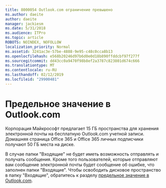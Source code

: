 ```yaml
---
title: 8000054 Outlook.com ограничение превышено
ms.author: daeite
author: daeite
manager: jackiesm
ms.date: 5/31/2018
ms.audience: ITPro
ms.topic: article
ROBOTS: NOINDEX, NOFOLLOW
localization_priority: Normal
ms.assetid: 3241ac3e-57be-4888-9e95-c48c0cca8b13
ms.openlocfilehash: e568b20246d97b6d0e0d18b890ffddcbf97f277f
ms.sourcegitcommit: dd43cc0a9470f98b8ef2a3787c823801d674c666
ms.translationtype: MT
ms.contentlocale: ru-RU
ms.lasthandoff: 02/12/2019
ms.locfileid: "29900481"
---
```

# <a name="storage-limits-in-outlookcom"></a>Предельное значение в Outlook.com

Корпорация Майкрософт предлагает 15 ГБ пространства для хранения электронной почты на бесплатную Outlook.com учетной записи. Домашняя страница Office 365 и Office 365 личных подписчики получают 50 ГБ места на диске.
  
В случае папки "Входящие" не будет иметь возможность отправлять и получать сообщения. Кроме того пользователей, которые отправляют вам сообщение электронной почты будет сообщение об ошибке, что заполнен папки "Входящие". Чтобы освободить дисковое пространство в папку "Входящие", обратитесь к разделу [предельное значение в Outlook.com](https://go.microsoft.com/fwlink/p/?linkid=2001900&amp;clcid=0x409).
  

